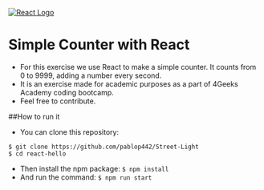 [![React Logo](https://blog.wildix.com/wp-content/uploads/2020/06/react-logo.jpg "React Logo")](https://blog.wildix.com/wp-content/uploads/2020/06/react-logo.jpg "React Logo")

# Simple Counter with React

- For this exercise we use React to make a simple counter. It counts from 0 to 9999, adding a number every second.
- It is an exercise made for academic purposes as a part of 4Geeks Academy coding bootcamp.
- Feel free to contribute. 

##How to run it
- You can clone this repository: 
```
$ git clone https://github.com/pablop442/Street-Light
$ cd react-hello
```
- Then install the npm package:  `$ npm install`
- And run the command: `$ npm run start`